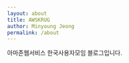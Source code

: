 ```yaml
---
layout: about
title: AWSKRUG
author: Minyoung Jeong
permalink: /about
---
```


아마존웹서비스 한국사용자모임 블로그입니다.
